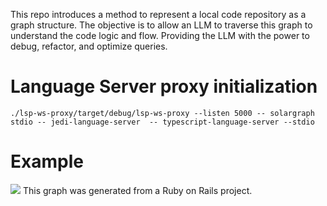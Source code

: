 This repo introduces a method to represent a local code repository as a graph structure. The objective is to allow an LLM to traverse this graph to understand the code logic and flow. Providing the LLM with the power to debug, refactor, and optimize queries.

# Language Server proxy initialization
```
./lsp-ws-proxy/target/debug/lsp-ws-proxy --listen 5000 -- solargraph stdio -- jedi-language-server  -- typescript-language-server --stdio
```

# Example
<img src="https://raw.githubusercontent.com/blarApp/lsp-poc/refs/heads/main/docs/visualisation.png"></img>
This graph was generated from a Ruby on Rails project.
